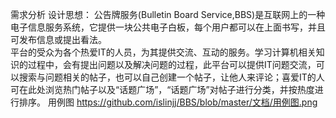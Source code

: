 需求分析
设计思想：
公告牌服务(Bulletin Board Service,BBS)是互联网上的一种电子信息服务系统，它提供一块公共电子白板，每个用户都可以在上面书写，并且可发布信息或提出看法。	
平台的受众为各个热爱IT的人员，为其提供交流、互动的服务。学习计算机相关知识的过程中，会有提出问题以及解决问题的过程，此平台可以提供IT问题交流，可以搜索与问题相关的帖子，也可以自己创建一个帖子，让他人来评论；喜爱IT的人可在此处浏览热门帖子以及“话题广场”，“话题广场”对帖子进行分类，并按热度进行排序。
用例图
 https://github.com/islinjj/BBS/blob/master/文档/用例图.png
